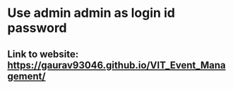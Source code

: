 # Use admin admin as login id password

## Link to website: https://gaurav93046.github.io/VIT_Event_Management/
